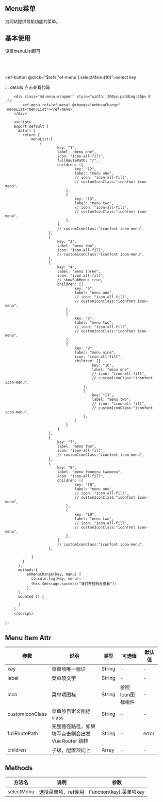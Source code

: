 ## Menu菜单
为网站提供导航功能的菜单。

## 基本使用
设置menuList即可

<div class="md-menu-wrapper" style="width: 300px;padding:20px 0 ;">
	<ef-menu ref="ef-menu" @change="onMenuChange" :menuList="menuList"></ef-menu>
</div>

<ef-button @click="$refs['ef-menu'].selectMenu(10)">select key</ef-button>

::: details 点击查看代码

```vue
	<div class="md-menu-wrapper" style="width: 300px;padding:20px 0 ;">
		<ef-menu ref="ef-menu" @change="onMenuChange" :menuList="menuList"></ef-menu>
	</div>
	
	<script>
	export default {
	  data() {
		return {
			menuList:[
				{
						key: "1",
						label: "menu one",
						icon: "icon-all-fill",
						fullRoutePath: "/",
						children: [{
								key: "12",
								label: "menu one",
								// icon: "icon-all-fill",
								// customIconClass:"iconfont icon-menu",
							},
							{
								key: "13",
								label: "menu two",
								// icon: "icon-all-fill",
								// customIconClass:"iconfont icon-menu",
							},
						]
						// customIconClass:"iconfont icon-menu",
					},
					{
						key: "2",
						label: "menu two",
						icon: "icon-all-fill",
						// customIconClass:"iconfont icon-menu",
					},
					{
						key: "4",
						label: "menu three",
						icon: "icon-all-fill",
						// showSubMenu: true,
						children: [{
								key: "5",
								label: "menu one",
								// icon: "icon-all-fill",
								// customIconClass:"iconfont icon-menu",
							},
							{
								key: "6",
								label: "menu two",
								// icon: "icon-all-fill",
								// customIconClass:"iconfont icon-menu",
							},
							{
								key: "9",
								label: "menu nine",
								icon: "icon-all-fill",
								children: [{
										key: "10",
										label: "menu one",
										// icon: "icon-all-fill",
										// customIconClass:"iconfont icon-menu",
									},
									{
										key: "11",
										label: "menu two",
										// icon: "icon-all-fill",
										// customIconClass:"iconfont icon-menu",
									},
								]
							}
						]
					},
					{
						key: "7",
						label: "menu two",
						icon: "icon-all-fill",
						// customIconClass:"iconfont icon-menu",
					},
					{
						key: "8",
						label: "menu twomenu twomenu",
						icon: "icon-all-fill",
						children: [{
								key: "18",
								label: "menu one",
								// icon: "icon-all-fill",
								// customIconClass:"iconfont icon-menu",
							},
							{
								key: "19",
								label: "menu two",
								// icon: "icon-all-fill",
								// customIconClass:"iconfont icon-menu",
							},
						]
						// customIconClass:"iconfont icon-menu",
					},
				
			]
		}
	  },
	  methods:{
		  onMenuChange(key, menu) {
			console.log(key, menu);
			this.$message.success("请打开控制台查看");
		  },
	  },
	  mounted () {

	  }
	}
	</script>
```
:::


## Menu Item Attr
| 参数      | 说明          | 类型      | 可选值                           | 默认值  |
|---------- |-------------- |---------- |--------------------------------  |-------- |
| key | 菜单项唯一标识 | String | - | - |
| label | 菜单项文字 | String | - | - |
| icon | 菜单项图标 | String | 参照Icon图标组件 | - |
| customIconClass | 菜单项自定义图标class | String | - | - |
| fullRoutePath | 完整路径路径，如果填写点击则会出发Vue Router 跳转 | String | - | error |
| children | 子级，配置项同上 | Array | - | - |

## Methods
| 方法名      | 说明          | 参数|
|---------- |-------------- |----|
| selectMenu | 选择菜单项，ref使用 |Function(key),菜单项key| 

<script>

import {
	menuList
} from "../data.js";

export default {
  data() {
    return {
		menuList
    }
  },
  methods:{
	  onMenuChange(key, menu) {
	    console.log(key, menu);
		this.$message.success("请打开控制台查看");
	  },
  },
  mounted () {

  }
}

</script>